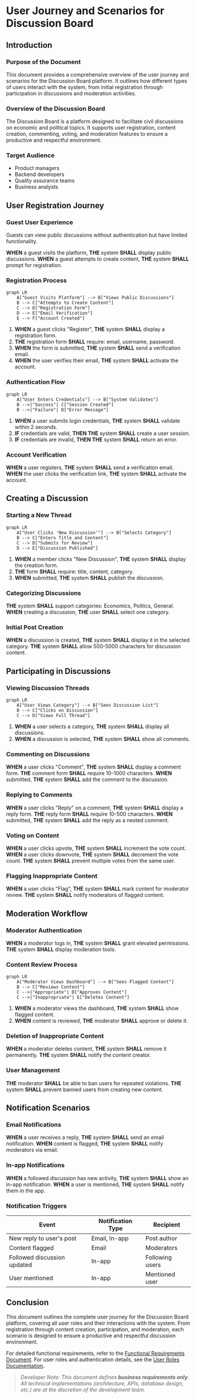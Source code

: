 # User Journey and Scenarios for Discussion Board

## Introduction

### Purpose of the Document
This document provides a comprehensive overview of the user journey and scenarios for the Discussion Board platform. It outlines how different types of users interact with the system, from initial registration through participation in discussions and moderation activities.

### Overview of the Discussion Board
The Discussion Board is a platform designed to facilitate civil discussions on economic and political topics. It supports user registration, content creation, commenting, voting, and moderation features to ensure a productive and respectful environment.

### Target Audience
- Product managers
- Backend developers
- Quality assurance teams
- Business analysts

## User Registration Journey

### Guest User Experience
Guests can view public discussions without authentication but have limited functionality.

**WHEN** a guest visits the platform, **THE** system **SHALL** display public discussions.
**WHEN** a guest attempts to create content, **THE** system **SHALL** prompt for registration.

### Registration Process

```mermaid
graph LR
    A["Guest Visits Platform"] --> B["Views Public Discussions"]
    B --> C["Attempts to Create Content"]
    C --> D["Registration Form"]
    D --> E["Email Verification"]
    E --> F["Account Created"]
```

1. **WHEN** a guest clicks "Register", **THE** system **SHALL** display a registration form.
2. **THE** registration form **SHALL** require: email, username, password.
3. **WHEN** the form is submitted, **THE** system **SHALL** send a verification email.
4. **WHEN** the user verifies their email, **THE** system **SHALL** activate the account.

### Authentication Flow

```mermaid
graph LR
    A["User Enters Credentials"] --> B["System Validates"]
    B -->|"Success"| C["Session Created"]
    B -->|"Failure"| D["Error Message"]
```

1. **WHEN** a user submits login credentials, **THE** system **SHALL** validate within 2 seconds.
2. **IF** credentials are valid, **THEN THE** system **SHALL** create a user session.
3. **IF** credentials are invalid, **THEN THE** system **SHALL** return an error.

### Account Verification

**WHEN** a user registers, **THE** system **SHALL** send a verification email.
**WHEN** the user clicks the verification link, **THE** system **SHALL** activate the account.

## Creating a Discussion

### Starting a New Thread

```mermaid
graph LR
    A["User Clicks 'New Discussion'"] --> B["Selects Category"]
    B --> C["Enters Title and Content"]
    C --> D["Submits for Review"]
    D --> E["Discussion Published"]
```

1. **WHEN** a member clicks "New Discussion", **THE** system **SHALL** display the creation form.
2. **THE** form **SHALL** require: title, content, category.
3. **WHEN** submitted, **THE** system **SHALL** publish the discussion.

### Categorizing Discussions

**THE** system **SHALL** support categories: Economics, Politics, General.
**WHEN** creating a discussion, **THE** user **SHALL** select one category.

### Initial Post Creation

**WHEN** a discussion is created, **THE** system **SHALL** display it in the selected category.
**THE** system **SHALL** allow 500-5000 characters for discussion content.

## Participating in Discussions

### Viewing Discussion Threads

```mermaid
graph LR
    A["User Views Category"] --> B["Sees Discussion List"]
    B --> C["Clicks on Discussion"]
    C --> D["Views Full Thread"]
```

1. **WHEN** a user selects a category, **THE** system **SHALL** display all discussions.
2. **WHEN** a discussion is selected, **THE** system **SHALL** show all comments.

### Commenting on Discussions

**WHEN** a user clicks "Comment", **THE** system **SHALL** display a comment form.
**THE** comment form **SHALL** require 10-1000 characters.
**WHEN** submitted, **THE** system **SHALL** add the comment to the discussion.

### Replying to Comments

**WHEN** a user clicks "Reply" on a comment, **THE** system **SHALL** display a reply form.
**THE** reply form **SHALL** require 10-500 characters.
**WHEN** submitted, **THE** system **SHALL** add the reply as a nested comment.

### Voting on Content

**WHEN** a user clicks upvote, **THE** system **SHALL** increment the vote count.
**WHEN** a user clicks downvote, **THE** system **SHALL** decrement the vote count.
**THE** system **SHALL** prevent multiple votes from the same user.

### Flagging Inappropriate Content

**WHEN** a user clicks "Flag", **THE** system **SHALL** mark content for moderator review.
**THE** system **SHALL** notify moderators of flagged content.

## Moderation Workflow

### Moderator Authentication

**WHEN** a moderator logs in, **THE** system **SHALL** grant elevated permissions.
**THE** system **SHALL** display moderation tools.

### Content Review Process

```mermaid
graph LR
    A["Moderator Views Dashboard"] --> B["Sees Flagged Content"]
    B --> C["Reviews Content"]
    C -->|"Appropriate"| D["Approves Content"]
    C -->|"Inappropriate"| E["Deletes Content"]
```

1. **WHEN** a moderator views the dashboard, **THE** system **SHALL** show flagged content.
2. **WHEN** content is reviewed, **THE** moderator **SHALL** approve or delete it.

### Deletion of Inappropriate Content

**WHEN** a moderator deletes content, **THE** system **SHALL** remove it permanently.
**THE** system **SHALL** notify the content creator.

### User Management

**THE** moderator **SHALL** be able to ban users for repeated violations.
**THE** system **SHALL** prevent banned users from creating new content.

## Notification Scenarios

### Email Notifications

**WHEN** a user receives a reply, **THE** system **SHALL** send an email notification.
**WHEN** content is flagged, **THE** system **SHALL** notify moderators via email.

### In-app Notifications

**WHEN** a followed discussion has new activity, **THE** system **SHALL** show an in-app notification.
**WHEN** a user is mentioned, **THE** system **SHALL** notify them in the app.

### Notification Triggers

| Event | Notification Type | Recipient |
|-------|-------------------|-----------|
| New reply to user's post | Email, In-app | Post author |
| Content flagged | Email | Moderators |
| Followed discussion updated | In-app | Following users |
| User mentioned | In-app | Mentioned user |

## Conclusion

This document outlines the complete user journey for the Discussion Board platform, covering all user roles and their interactions with the system. From registration through content creation, participation, and moderation, each scenario is designed to ensure a productive and respectful discussion environment.

For detailed functional requirements, refer to the [Functional Requirements Document](./01-functional-requirements.md).
For user roles and authentication details, see the [User Roles Documentation](./02-user-roles.md).

> *Developer Note: This document defines **business requirements only**. All technical implementations (architecture, APIs, database design, etc.) are at the discretion of the development team.*